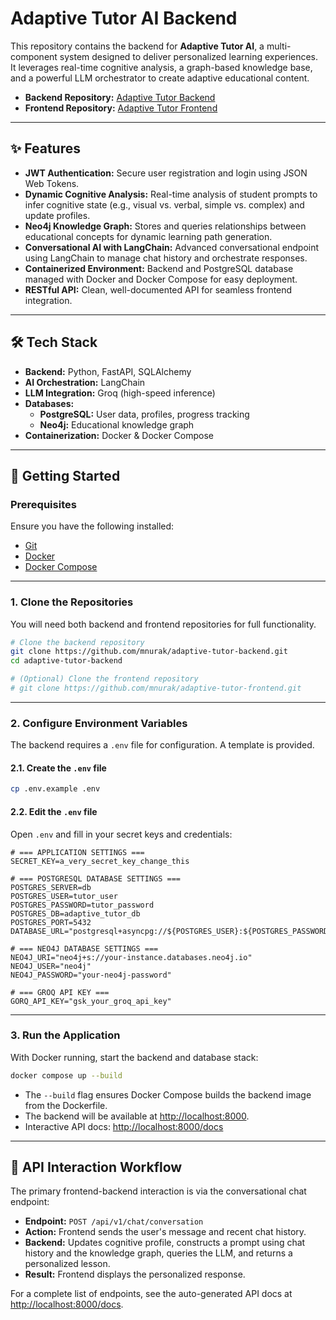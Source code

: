 # Adaptive Tutor AI Backend

This repository contains the backend for **Adaptive Tutor AI**, a multi-component system designed to deliver personalized learning experiences. It leverages real-time cognitive analysis, a graph-based knowledge base, and a powerful LLM orchestrator to create adaptive educational content.

- **Backend Repository:** [Adaptive Tutor Backend](https://github.com/mnurak/adaptive-tutor-backend)
- **Frontend Repository:** [Adaptive Tutor Frontend](https://github.com/mnurak/adaptive-tutor-frontend)

---

## ✨ Features

- **JWT Authentication:** Secure user registration and login using JSON Web Tokens.
- **Dynamic Cognitive Analysis:** Real-time analysis of student prompts to infer cognitive state (e.g., visual vs. verbal, simple vs. complex) and update profiles.
- **Neo4j Knowledge Graph:** Stores and queries relationships between educational concepts for dynamic learning path generation.
- **Conversational AI with LangChain:** Advanced conversational endpoint using LangChain to manage chat history and orchestrate responses.
- **Containerized Environment:** Backend and PostgreSQL database managed with Docker and Docker Compose for easy deployment.
- **RESTful API:** Clean, well-documented API for seamless frontend integration.

---

## 🛠️ Tech Stack

- **Backend:** Python, FastAPI, SQLAlchemy
- **AI Orchestration:** LangChain
- **LLM Integration:** Groq (high-speed inference)
- **Databases:**
  - **PostgreSQL:** User data, profiles, progress tracking
  - **Neo4j:** Educational knowledge graph
- **Containerization:** Docker & Docker Compose

---

## 🚀 Getting Started

### Prerequisites

Ensure you have the following installed:

- [Git](https://git-scm.com/)
- [Docker](https://www.docker.com/)
- [Docker Compose](https://docs.docker.com/compose/)

---

### 1. Clone the Repositories

You will need both backend and frontend repositories for full functionality.

```bash
# Clone the backend repository
git clone https://github.com/mnurak/adaptive-tutor-backend.git
cd adaptive-tutor-backend

# (Optional) Clone the frontend repository
# git clone https://github.com/mnurak/adaptive-tutor-frontend.git
```

---

### 2. Configure Environment Variables

The backend requires a `.env` file for configuration. A template is provided.

#### 2.1. Create the `.env` file

```bash
cp .env.example .env
```

#### 2.2. Edit the `.env` file

Open `.env` and fill in your secret keys and credentials:

```env
# === APPLICATION SETTINGS ===
SECRET_KEY=a_very_secret_key_change_this

# === POSTGRESQL DATABASE SETTINGS ===
POSTGRES_SERVER=db
POSTGRES_USER=tutor_user
POSTGRES_PASSWORD=tutor_password
POSTGRES_DB=adaptive_tutor_db
POSTGRES_PORT=5432
DATABASE_URL="postgresql+asyncpg://${POSTGRES_USER}:${POSTGRES_PASSWORD}@${POSTGRES_SERVER}:${POSTGRES_PORT}/${POSTGRES_DB}"

# === NEO4J DATABASE SETTINGS ===
NEO4J_URI="neo4j+s://your-instance.databases.neo4j.io"
NEO4J_USER="neo4j"
NEO4J_PASSWORD="your-neo4j-password"

# === GROQ API KEY ===
GORQ_API_KEY="gsk_your_groq_api_key"
```

---

### 3. Run the Application

With Docker running, start the backend and database stack:

```bash
docker compose up --build
```

- The `--build` flag ensures Docker Compose builds the backend image from the Dockerfile.
- The backend will be available at [http://localhost:8000](http://localhost:8000).
- Interactive API docs: [http://localhost:8000/docs](http://localhost:8000/docs)

---

## 📖 API Interaction Workflow

The primary frontend-backend interaction is via the conversational chat endpoint:

- **Endpoint:** `POST /api/v1/chat/conversation`
- **Action:** Frontend sends the user's message and recent chat history.
- **Backend:** Updates cognitive profile, constructs a prompt using chat history and the knowledge graph, queries the LLM, and returns a personalized lesson.
- **Result:** Frontend displays the personalized response.

For a complete list of endpoints, see the auto-generated API docs at [http://localhost:8000/docs](http://localhost:8000/docs).
